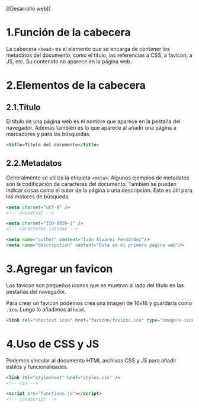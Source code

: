 [[Desarrollo web]]

# 1.Función de la cabecera
La cabecera `<head>` es el elemento que se encarga de contener los metadatos del documento, como el título, las referencias a CSS, a favicon, a JS, etc. Su contenido no aparece en la página web.

# 2.Elementos de la cabecera
## 2.1.Título
El título de una página web es el nombre que aparece en la pestaña del navegador. Además también es lo que aparece al añadir una página a marcadores y para las búsquedas. 

```html
<title>Título del documento</title>
```

## 2.2.Metadatos
Generalmente se utiliza la etiqueta `<meta>`. Algunos ejemplos de metadatos son la codificación de caracteres del documento. También se pueden indicar cosas como el autor de la página o una descripción. Esto es útil para los motores de búsqueda.

```html
<meta charset="utf-8" />
<!-- universal -->

<meta charset="ISO-8859-1" />
<!-- caracteres latinos -->
```

```html
<meta name="author" content="Iván Álvarez Fernández"/>
<meta name="descripction" content="Esta es mi primera página web"/>
```

# 3.Agregar un favicon
Los favicon son pequeños iconos que se muetran al lado del título en las pestañas del navegador.

Para crear un favicon podemos crea una imagen de 16x16 y guardarla como `.ico`. Luego lo añadimos al `head`.

```html
<link rel="shortcut icon" href="favicon/favicon.ico" type="image/x-icon"/>
```

# 4.Uso de CSS y JS
Podemos vincular al documento HTML archivos CSS y JS para añadir estilos y funcionalidades.

```html
<link rel="stylesheet" href="styles.css" />
<!-- css -->

<script src="functions.js"></script>
<!-- javascript -->
```


